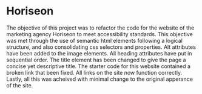 # Horiseon
The objective of this project was to refactor the code for the website of the marketing agency Horiseon to meet accessibility standards.
This objective was met through the use of semantic html elements following a logical structure, and also consolidating css selectors and properties.
Alt attributes have been added to the image elements. All heading attributes have put in sequential order.
The title element has been changed to give the page a concise yet descriptive title.
The starter code for this website contained a broken link that been fixed. All links on the site now function correctly.
Lastly, all this was acheived with minimal change to the original apperance of the site.